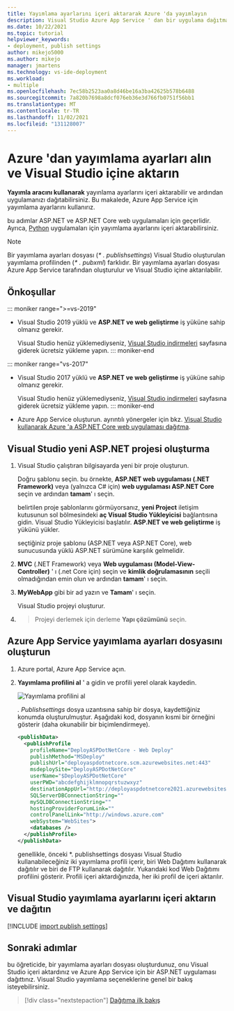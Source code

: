 ```yaml
---
title: Yayımlama ayarlarını içeri aktararak Azure 'da yayımlayın
description: Visual Studio Azure App Service ' dan bir uygulama dağıtmak için yayımlama ayarları oluşturma ve içeri aktarma
ms.date: 10/22/2021
ms.topic: tutorial
helpviewer_keywords:
- deployment, publish settings
author: mikejo5000
ms.author: mikejo
manager: jmartens
ms.technology: vs-ide-deployment
ms.workload:
- multiple
ms.openlocfilehash: 7ec58b2523aa0a8d46be16a3ba42625b578b6488
ms.sourcegitcommit: 7a820b7698a8dcf076eb36e3d766fb0751f56bb1
ms.translationtype: MT
ms.contentlocale: tr-TR
ms.lasthandoff: 11/02/2021
ms.locfileid: "131128007"
---
```

# <a name="get-publish-settings-from-azure-and-import-into-visual-studio"></a>Azure 'dan yayımlama ayarları alın ve Visual Studio içine aktarın

**Yayımla aracını kullanarak** yayınlama ayarlarını içeri aktarabilir ve ardından uygulamanızı dağıtabilirsiniz. Bu makalede, Azure App Service için yayımlama ayarlarını kullanırız.

bu adımlar ASP.NET ve ASP.NET Core web uygulamaları için geçerlidir. Ayrıca, [Python](../python/publishing-python-web-applications-to-azure-from-visual-studio.md) uygulamaları için yayımlama ayarlarını içeri aktarabilirsiniz.

> [!NOTE]
> Bir yayımlama ayarları dosyası (*\* . publishsettings*) Visual Studio oluşturulan yayımlama profilinden (*\* . pubxml*) farklıdır. Bir yayımlama ayarları dosyası Azure App Service tarafından oluşturulur ve Visual Studio içine aktarılabilir.

## <a name="prerequisites"></a>Önkoşullar

::: moniker range=">=vs-2019"

* Visual Studio 2019 yüklü ve **ASP.NET ve web geliştirme** iş yüküne sahip olmanız gerekir.

    Visual Studio henüz yüklemediyseniz, [Visual Studio indirmeleri](https://visualstudio.microsoft.com/downloads/) sayfasına giderek ücretsiz yükleme yapın.
::: moniker-end

::: moniker range="vs-2017"

* Visual Studio 2017 yüklü ve **ASP.NET ve web geliştirme** iş yüküne sahip olmanız gerekir.

    Visual Studio henüz yüklemediyseniz, [Visual Studio indirmeleri](https://visualstudio.microsoft.com/downloads/) sayfasına giderek ücretsiz yükleme yapın.
::: moniker-end

* Azure App Service oluşturun. ayrıntılı yönergeler için bkz. [Visual Studio kullanarak Azure 'a ASP.NET Core web uygulaması dağıtma](/aspnet/core/tutorials/publish-to-azure-webapp-using-vs).

## <a name="create-a-new-aspnet-project-in-visual-studio"></a>Visual Studio yeni ASP.NET projesi oluşturma

1. Visual Studio çalıştıran bilgisayarda yeni bir proje oluşturun.

    Doğru şablonu seçin. bu örnekte, **ASP.NET web uygulaması (.NET Framework)** veya (yalnızca C# için) **web uygulaması ASP.NET Core** seçin ve ardından **tamam**' ı seçin.

    belirtilen proje şablonlarını görmüyorsanız, **yeni Project** iletişim kutusunun sol bölmesindeki **aç Visual Studio Yükleyicisi** bağlantısına gidin. Visual Studio Yükleyicisi başlatılır. **ASP.NET ve web geliştirme** iş yükünü yükler.

    seçtiğiniz proje şablonu (ASP.NET veya ASP.NET Core), web sunucusunda yüklü ASP.NET sürümüne karşılık gelmelidir.

1. **MVC** (.NET Framework) veya **Web uygulaması (Model-View-Controller)** ' ı (.net Core için) seçin ve **kimlik doğrulamasının** seçili olmadığından emin olun ve ardından **tamam**' ı seçin.

1. **MyWebApp** gibi bir ad yazın ve **Tamam**' ı seçin.

    Visual Studio projeyi oluşturur.

1.   >  Projeyi derlemek için derleme **Yapı çözümünü** seçin.

## <a name="create-the-publish-settings-file-in-azure-app-service"></a>Azure App Service yayımlama ayarları dosyasını oluşturun

1. Azure portal, Azure App Service açın.

1. **Yayımlama profilini al** ' a gidin ve profili yerel olarak kaydedin.

    ![Yayımlama profilini al](../deployment/media/tutorial-azure-app-service-get-publish-profile.png)

    *. Publishsettings* dosya uzantısına sahip bir dosya, kaydettiğiniz konumda oluşturulmuştur. Aşağıdaki kod, dosyanın kısmi bir örneğini gösterir (daha okunabilir bir biçimlendirmeye).

    ```xml
    <publishData>
      <publishProfile
        profileName="DeployASPDotNetCore - Web Deploy"
        publishMethod="MSDeploy"
        publishUrl="deployaspdotnetcore.scm.azurewebsites.net:443"
        msdeploySite="DeployASPDotNetCore"
        userName="$DeployASPDotNetCore"
        userPWD="abcdefghijklmnopqrstuzwxyz"
        destinationAppUrl="http://deployaspdotnetcore2021.azurewebsites.net"
        SQLServerDBConnectionString=""
        mySQLDBConnectionString=""
        hostingProviderForumLink=""
        controlPanelLink="http://windows.azure.com"
        webSystem="WebSites">
        <databases />
      </publishProfile>
    </publishData>
    ```

    genellikle, önceki *. publishsettings dosyası Visual Studio kullanabileceğiniz iki yayımlama profili içerir, biri Web Dağıtımı kullanarak dağıtılır ve biri de FTP kullanarak dağıtılır. Yukarıdaki kod Web Dağıtımı profilini gösterir. Profili içeri aktardığınızda, her iki profil de içeri aktarılır.

## <a name="import-the-publish-settings-in-visual-studio-and-deploy"></a>Visual Studio yayımlama ayarlarını içeri aktarın ve dağıtın

[!INCLUDE [import publish settings](../deployment/includes/import-publish-settings-vs.md)]

## <a name="next-steps"></a>Sonraki adımlar

bu öğreticide, bir yayımlama ayarları dosyası oluşturdunuz, onu Visual Studio içeri aktardınız ve Azure App Service için bir ASP.NET uygulaması dağıttınız. Visual Studio yayımlama seçeneklerine genel bir bakış isteyebilirsiniz.

> [!div class="nextstepaction"]
> [Dağıtıma ilk bakış](../deployment/deploying-applications-services-and-components.md)
